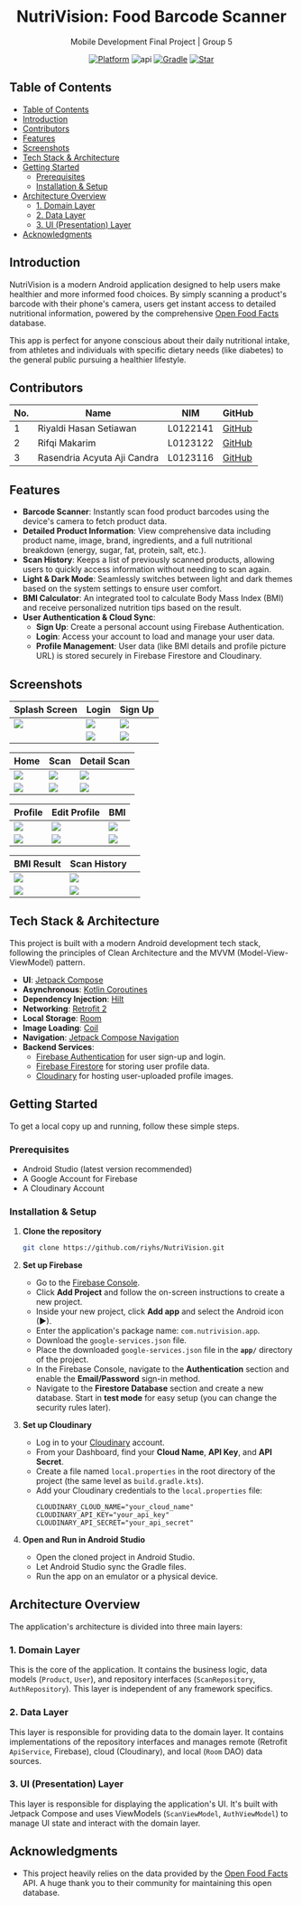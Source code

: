 <h1 align="center">
  NutriVision: Food Barcode Scanner
</h1>
<p align="center">
  Mobile Development Final Project | Group 5
</p>
<p align="center">
  <a href="http://developer.android.com/index.html"><img alt="Platform" src="https://img.shields.io/badge/platform-Android-green.svg"></a>
  <img alt="api" src="https://img.shields.io/badge/API-30%2B-green?logo=android"/>
  <a href="https://developer.android.com/studio/releases/gradle-plugin"><img alt="Gradle" src="https://img.shields.io/badge/gradle-8.11.1-green.svg"></a>
  <a href="https://github.com/riyhs/NutriVision/"><img alt="Star" src="https://img.shields.io/github/stars/riyhs/NutriVision"></a>
</p>

## Table of Contents
- [Table of Contents](#table-of-contents)
- [Introduction](#introduction)
- [Contributors](#contributors)
- [Features](#features)
- [Screenshots](#screenshots)
- [Tech Stack \& Architecture](#tech-stack--architecture)
- [Getting Started](#getting-started)
  - [Prerequisites](#prerequisites)
  - [Installation \& Setup](#installation--setup)
- [Architecture Overview](#architecture-overview)
  - [1. Domain Layer](#1-domain-layer)
  - [2. Data Layer](#2-data-layer)
  - [3. UI (Presentation) Layer](#3-ui-presentation-layer)
- [Acknowledgments](#acknowledgments)


## Introduction
NutriVision is a modern Android application designed to help users make healthier and more informed food choices. By simply scanning a product's barcode with their phone's camera, users get instant access to detailed nutritional information, powered by the comprehensive [Open Food Facts](https://world.openfoodfacts.org/) database.

This app is perfect for anyone conscious about their daily nutritional intake, from athletes and individuals with specific dietary needs (like diabetes) to the general public pursuing a healthier lifestyle.


## Contributors
| No. | Name                        | NIM      | GitHub                                         |
| --- | --------------------------- | -------- | ---------------------------------------------- |
| 1   | Riyaldi Hasan Setiawan      | L0122141 | [GitHub](https://github.com/riyhs)             |
| 2   | Rifqi Makarim               | L0123122 | [GitHub](https://github.com/RifqiMakarim)      |
| 3   | Rasendria Acyuta Aji Candra | L0123116 | [GitHub](https://github.com/rasengasukacoding) |

## Features

  - **Barcode Scanner**: Instantly scan food product barcodes using the device's camera to fetch product data.
  - **Detailed Product Information**: View comprehensive data including product name, image, brand, ingredients, and a full nutritional breakdown (energy, sugar, fat, protein, salt, etc.).
  - **Scan History**: Keeps a list of previously scanned products, allowing users to quickly access information without needing to scan again.
  - **Light & Dark Mode**: Seamlessly switches between light and dark themes based on the system settings to ensure user comfort.
  - **BMI Calculator**: An integrated tool to calculate Body Mass Index (BMI) and receive personalized nutrition tips based on the result.
  - **User Authentication & Cloud Sync**:
      - **Sign Up**: Create a personal account using Firebase Authentication.
      - **Login**: Access your account to load and manage your user data.
      - **Profile Management**: User data (like BMI details and profile picture URL) is stored securely in Firebase Firestore and Cloudinary.


## Screenshots 

| Splash Screen                   | Login                            | Sign Up                          |
| ------------------------------- | -------------------------------- | -------------------------------- |
| ![](screenshots/1.png?raw=true) | ![](screenshots/2l.png?raw=true) | ![](screenshots/3l.png?raw=true) |
|                                 | ![](screenshots/2d.png?raw=true) | ![](screenshots/3d.png?raw=true) |

| Home                             | Scan                             | Detail Scan                      |
| -------------------------------- | -------------------------------- | -------------------------------- |
| ![](screenshots/4l.png?raw=true) | ![](screenshots/5l.png?raw=true) | ![](screenshots/6l.png?raw=true) |
| ![](screenshots/4d.png?raw=true) | ![](screenshots/5d.png?raw=true) | ![](screenshots/6d.png?raw=true) |

| Profile                          | Edit Profile                     | BMI                              |
| -------------------------------- | -------------------------------- | -------------------------------- |
| ![](screenshots/7l.png?raw=true) | ![](screenshots/8l.png?raw=true) | ![](screenshots/9l.png?raw=true) |
| ![](screenshots/7d.png?raw=true) | ![](screenshots/8d.png?raw=true) | ![](screenshots/9d.png?raw=true) |

| BMI Result                        | Scan History                      |     |
| --------------------------------- | --------------------------------- | --- |
| ![](screenshots/10l.png?raw=true) | ![](screenshots/11l.png?raw=true) |     |
| ![](screenshots/10d.png?raw=true) | ![](screenshots/11d.png?raw=true) |     |


## Tech Stack & Architecture

This project is built with a modern Android development tech stack, following the principles of Clean Architecture and the MVVM (Model-View-ViewModel) pattern.

  - **UI**: [Jetpack Compose](https://developer.android.com/jetpack/compose)
  - **Asynchronous**: [Kotlin Coroutines](https://kotlinlang.org/docs/coroutines-guide.html)
  - **Dependency Injection**: [Hilt](https://developer.android.com/training/dependency-injection/hilt-android)
  - **Networking**: [Retrofit 2](https://square.github.io/retrofit/)
  - **Local Storage**: [Room](https://developer.android.com/training/data-storage/room)
  - **Image Loading**: [Coil](https://coil-kt.github.io/coil/)
  - **Navigation**: [Jetpack Compose Navigation](https://developer.android.com/jetpack/compose/navigation)
  - **Backend Services**:
      - [Firebase Authentication](https://firebase.google.com/docs/auth) for user sign-up and login.
      - [Firebase Firestore](https://firebase.google.com/docs/firestore) for storing user profile data.
      - [Cloudinary](https://cloudinary.com/) for hosting user-uploaded profile images.

## Getting Started

To get a local copy up and running, follow these simple steps.

### Prerequisites

  - Android Studio (latest version recommended)
  - A Google Account for Firebase
  - A Cloudinary Account

### Installation & Setup

1.  **Clone the repository**

    ```sh
    git clone https://github.com/riyhs/NutriVision.git
    ```

2.  **Set up Firebase**

      - Go to the [Firebase Console](https://console.firebase.google.com/).
      - Click **Add Project** and follow the on-screen instructions to create a new project.
      - Inside your new project, click **Add app** and select the Android icon (▶).
      - Enter the application's package name: `com.nutrivision.app`.
      - Download the `google-services.json` file.
      - Place the downloaded `google-services.json` file in the **`app/`** directory of the project.
      - In the Firebase Console, navigate to the **Authentication** section and enable the **Email/Password** sign-in method.
      - Navigate to the **Firestore Database** section and create a new database. Start in **test mode** for easy setup (you can change the security rules later).

3.  **Set up Cloudinary**

      - Log in to your [Cloudinary](https://cloudinary.com/) account.
      - From your Dashboard, find your **Cloud Name**, **API Key**, and **API Secret**.
      - Create a file named `local.properties` in the root directory of the project (the same level as `build.gradle.kts`).
      - Add your Cloudinary credentials to the `local.properties` file:
        ```properties
        CLOUDINARY_CLOUD_NAME="your_cloud_name"
        CLOUDINARY_API_KEY="your_api_key"
        CLOUDINARY_API_SECRET="your_api_secret"
        ```

4.  **Open and Run in Android Studio**

      - Open the cloned project in Android Studio.
      - Let Android Studio sync the Gradle files.
      - Run the app on an emulator or a physical device.

## Architecture Overview

The application's architecture is divided into three main layers:

### 1\. Domain Layer

This is the core of the application. It contains the business logic, data models (`Product`, `User`), and repository interfaces (`ScanRepository`, `AuthRepository`). This layer is independent of any framework specifics.

### 2\. Data Layer

This layer is responsible for providing data to the domain layer. It contains implementations of the repository interfaces and manages remote (Retrofit `ApiService`, Firebase), cloud (Cloudinary), and local (`Room` DAO) data sources.

### 3\. UI (Presentation) Layer

This layer is responsible for displaying the application's UI. It's built with Jetpack Compose and uses ViewModels (`ScanViewModel`, `AuthViewModel`) to manage UI state and interact with the domain layer.

## Acknowledgments

  - This project heavily relies on the data provided by the [Open Food Facts](https://world.openfoodfacts.org/) API. A huge thank you to their community for maintaining this open database.

